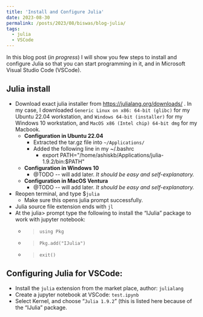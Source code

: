 ```yaml
---
title: 'Install and Configure Julia'
date: 2023-08-30
permalink: /posts/2023/08/biswas/blog-julia/
tags:
  - julia
  - VSCode
---
```

In this blog post (*in progress*) I will show you few steps to install and configure Julia so that you can start programming in it, and in Microsoft Visual Studio Code (VSCode).


## Julia install
  * Download exact julia installer from https://julialang.org/downloads/ . In my case, I downloaded `Generic Linux on x86: 64-bit (glibc)` for my Ubuntu 22.04 workstation, and `Windows 64-bit (installer)` for my Windows 10 workstation, and `MacOS x86 (Intel chip) 64-bit dmg` for my Macbook.
    * **Configuration in Ubuntu 22.04**
      * Extracted the tar.gz file into `~/Applications/`
      * Added the following line in my ~/.bashrc 
          * export PATH="/home/ashiskb/Applications/julia-1.9.2/bin:$PATH"
    * **Configuration in Windows 10**
      * @TODO -- will add later. *It should be easy and self-explanatory.*
    * **Configuration in MacOS Ventura**
      * @TODO -- will add later. *It should be easy and self-explanatory.*
  * Reopen terminal, and type $`julia`
      * Make sure this opens julia prompt successfully.
  * Julia source file extension ends with `jl`
  * At the julia> prompt type the following to install the “IJulia” package to work with jupyter notebook:
      * >`using Pkg`
      * >`Pkg.add("IJulia")`
      * >`exit()`

## Configuring Julia for VSCode:
  * Install the `julia` extension from the market place, author: `julialang`
  * Create a jupyter notebook at VSCode: `test.ipynb`
  * Select Kernel, and choose “`Julia 1.9.2`” (this is listed here because of the “IJulia” package.


